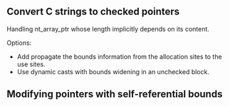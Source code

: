 ## Convert C strings to checked pointers

Handling nt_array_ptr whose length implicitly depends on its content.

Options:
- Add propagate the bounds information from the allocation sites to the use sites.
- Use dynamic casts with bounds widening in an unchecked block.

## Modifying pointers with self-referential bounds
